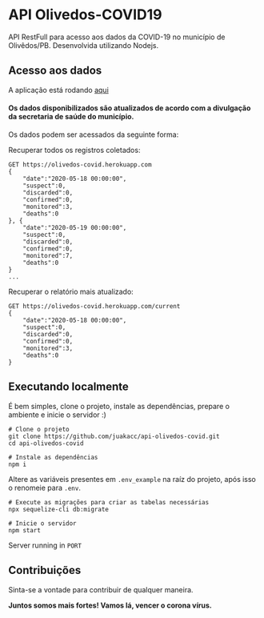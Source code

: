 # API Olivedos-COVID19

API RestFull para acesso aos dados da COVID-19 no município de Olivêdos/PB.
Desenvolvida utilizando Nodejs.

## Acesso aos dados

A aplicação está rodando [aqui](https://olivedos-covid.herokuapp.com)

#### Os dados disponibilizados são atualizados de acordo com a divulgação da secretaria de saúde do município.

Os dados podem ser acessados da seguinte forma:

Recuperar todos os registros coletados:

```
GET https://olivedos-covid.herokuapp.com
{
    "date":"2020-05-18 00:00:00",
    "suspect":0,
    "discarded":0,
    "confirmed":0,
    "monitored":3,
    "deaths":0
}, {
    "date":"2020-05-19 00:00:00",
    "suspect":0,
    "discarded":0,
    "confirmed":0,
    "monitored":7,
    "deaths":0
}
...
```

Recuperar o relatório mais atualizado:

```
GET https://olivedos-covid.herokuapp.com/current
{
    "date":"2020-05-18 00:00:00",
    "suspect":0,
    "discarded":0,
    "confirmed":0,
    "monitored":3,
    "deaths":0
}
```

## Executando localmente

É bem simples, clone o projeto, instale as dependências, prepare o ambiente e inicie o servidor :)

```
# Clone o projeto
git clone https://github.com/juakacc/api-olivedos-covid.git
cd api-olivedos-covid
```

```
# Instale as dependências
npm i
```

Altere as variáveis presentes em `.env_example` na raíz do projeto, após isso o renomeie para `.env`.

```
# Execute as migrações para criar as tabelas necessárias
npx sequelize-cli db:migrate
```

```
# Inicie o servidor
npm start
```

Server running in `PORT`

## Contribuições

Sinta-se a vontade para contribuir de qualquer maneira.

**Juntos somos mais fortes! Vamos lá, vencer o corona vírus.**
